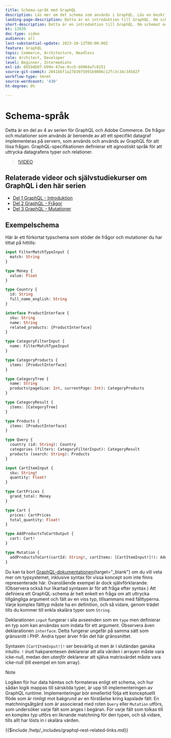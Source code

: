 ```yaml
---
title: Schema-språk med GraphQL
description: Läs mer om det schema som används i GraphQL. Läs en beskrivning av schemat tillsammans med några intressanta mönster och sätt att läsa schemat.
landing-page-description: Detta är en introduktion till GraphQL. Om schemat och hur vissa element ska tolkas
short-description: Detta är en introduktion till GraphQL. Om schemat och hur vissa element ska tolkas
kt: 13939
doc-type: video
audience: all
last-substantial-update: 2023-10-12T00:00:00Z
feature: GraphQL
topic: Commerce, Architecture, Headless
role: Architect, Developer
level: Beginner, Intermediate
exl-id: 6b59db07-b99e-47ae-9ccb-d4904afc8251
source-git-commit: 2041bbf1a2783975091b9806c12fc3c34c34582f
workflow-type: tm+mt
source-wordcount: '430'
ht-degree: 0%

---
```


# Schema-språk

Detta är en del av 4 av serien för GraphQL och Adobe Commerce. De frågor och mutationer som används är beroende av att ett specifikt datagraf implementeras på servern, som används och används av GraphQL för att lösa frågan. GraphQL-specifikationen definierar ett agnostiskt språk för att uttrycka datagrafens typer och relationer.

>[!VIDEO](https://video.tv.adobe.com/v/3424123?learn=on)

## Relaterade videor och självstudiekurser om GraphQL i den här serien

* [Del 1 GraphQL - Introduktion](../graphql-rest/intro-graphql.md)
* [Del 2 GraphQL - Frågor](../graphql-rest/graphql-queries.md)
* [Del 3 GraphQL - Mutationer](../graphql-rest/graphql-mutations.md)

## Exempelschema

Här är ett förkortat typschema som stöder de frågor och mutationer du har tittat på hittills:

```graphql
input FilterMatchTypeInput {
  match: String
}

type Money {
  value: Float
}

type Country {
  id: String
  full_name_english: String
}

interface ProductInterface {
  sku: String
  name: String
  related_products: [ProductInterface]
}

type CategoryFilterInput {
  name: FilterMatchTypeInput
}

type CategoryProducts {
  items: [ProductInterface]
}

type CategoryTree {
  name: String
  products(pageSize: Int, currentPage: Int): CategoryProducts
}

type CategoryResult {
  items: [CategoryTree]
}

type Products {
  items: [ProductInterface]
}

type Query {
  country (id: String): Country
  categories (filters: CategoryFilterInput): CategoryResult
  products (search: String): Products
}

input CartItemInput {
  sku: String!
  quantity: Float!
}

type CartPrices {
  grand_total: Money
}

type Cart {
  prices: CartPrices
  total_quantity: Float!
}

type AddProductsToCartOutput {
  cart: Cart!
}

type Mutation {
  addProductsToCart(cartId: String!, cartItems: [CartItemInput!]!): AddProductsToCartOutput
}
```

Du kan ta bort [GraphQL-dokumentationen](https://graphql.org/learn/schema/){target="_blank"} om du vill veta mer om typsystemet, inklusive syntax för vissa koncept som inte finns representerade här. Ovanstående exempel är dock självförklarande. (Observera också hur likartad syntaxen är för att fråga efter syntax.) Att definiera ett GraphQL-schema är helt enkelt en fråga om att uttrycka tillgängliga argument och fält av en viss typ, tillsammans med fälttyperna. Varje komplex fälttyp måste ha en definition, och så vidare, genom trädet tills du kommer till enkla skalära typer som `String`.

Deklarationen `input` fungerar i alla avseenden som en `type` men definierar en typ som kan användas som indata för ett argument. Observera även deklarationen `interface`. Detta fungerar ungefär på samma sätt som gränssnitt i PHP. Andra typer ärver från det här gränssnittet.

Syntaxen `[CartItemInput!]!` ser besvärlig ut men är i slutändan ganska intuitiv. `!` _inuti_ hakparentesen deklarerar att alla värden i arrayen måste vara icke-null, medan den _utanför_ deklarerar att själva matrisvärdet måste vara icke-null (till exempel en tom array).

>[!NOTE]
>
>Logiken för hur data hämtas och formateras enligt ett schema, och hur sådan logik mappas till särskilda typer, är upp till implementeringen av GraphQL runtime. Implementeringar bör emellertid följa ett konceptuellt flöde som är rimligt mot bakgrund av en förståelse kring kapslade fält: En matchningsåtgärd som är associerad med roten `Query` eller `Mutation` utförs, som undersöker varje fält som anges i begäran. För varje fält som tolkas till en komplex typ utförs en liknande matchning för den typen, och så vidare, tills allt har lösts in i skalära värden.

{{$include /help/_includes/graphql-rest-related-links.md}}
